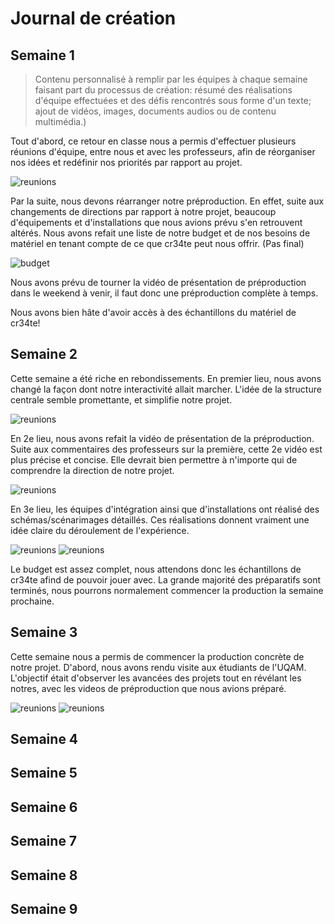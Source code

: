 # Journal de création

## Semaine 1
> Contenu personnalisé à remplir par les équipes à chaque semaine faisant part du processus de création: résumé des réalisations d'équipe effectuées et des défis rencontrés sous forme d'un texte; ajout de vidéos, images, documents audios ou de contenu multimédia.)

Tout d'abord, ce retour en classe nous a permis d'effectuer plusieurs réunions d'équipe, entre nous et avec les professeurs, afin de réorganiser nos idées et redéfinir nos priorités par rapport au projet. 

![reunions](medias/reunion1.jpg)

Par la suite, nous devons réarranger notre préproduction. En effet, suite aux changements de directions par rapport à notre projet, beaucoup d'équipements et d'installations que nous avions prévu s'en retrouvent altérés. Nous avons refait une liste de notre budget et de nos besoins de matériel en tenant compte de ce que cr34te peut nous offrir. (Pas final)

![budget](medias/budget1.PNG)

Nous avons prévu de tourner la vidéo de présentation de préproduction dans le weekend à venir, il faut donc une préproduction complète à temps. 

Nous avons bien hâte d'avoir accès à des échantillons du matériel de cr34te!

## Semaine 2

Cette semaine a été riche en rebondissements. En premier lieu, nous avons changé la façon dont notre interactivité allait marcher. L'idée de la structure centrale semble promettante, et simplifie notre projet. 

![reunions](medias/meeting1.jpg)

En 2e lieu, nous avons refait la vidéo de présentation de la préproduction. Suite aux commentaires des professeurs sur la première, cette 2e vidéo est plus précise et concise. Elle devrait bien permettre à n'importe qui de comprendre la direction de notre projet.

![reunions](medias/video1.JPG)

En 3e lieu, les équipes d'intégration ainsi que d'installations ont réalisé des schémas/scénarimages détaillés. Ces réalisations donnent vraiment une idée claire du déroulement de l'expérience.

![reunions](medias/scenarimage_sem2.png)
![reunions](medias/sketch_poteau_central_2.jpg)

Le budget est assez complet, nous attendons donc les échantillons de cr34te afind de pouvoir jouer avec. La grande majorité des préparatifs sont terminés, nous pourrons normalement commencer la production la semaine prochaine.

## Semaine 3

Cette semaine nous a permis de commencer la production concrète de notre projet. D'abord, nous avons rendu visite aux étudiants de l'UQAM. L'objectif était d'observer les avancées des projets tout en révélant les notres, avec les videos de préproduction que nous avions préparé.

![reunions](medias/uqam1.JPG)
![reunions](medias/uqam2.JPG)

## Semaine 4

## Semaine 5

## Semaine 6

## Semaine 7

## Semaine 8

## Semaine 9






